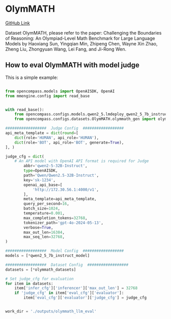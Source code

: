# OlymMATH
[GitHub Link](https://github.com/RUCAIBox/OlymMATH)

Dataset OlymMATH, please refer to the paper:
Challenging the Boundaries of Reasoning: An Olympiad-Level Math Benchmark for Large Language Models by Haoxiang Sun, Yingqian Min, Zhipeng Chen, Wayne Xin Zhao, Zheng Liu, Zhongyuan Wang, Lei Fang, and Ji-Rong Wen.


## How to eval OlymMATH with model judge
This is a simple example:
```python

from opencompass.models import OpenAISDK, OpenAI
from mmengine.config import read_base


with read_base():
    from opencompass.configs.models.qwen2_5.lmdeploy_qwen2_5_7b_instruct import models as qwen2_5_7b_instruct_model
    from opencompass.configs.datasets.OlymMATH.olymmath_gen import olymmath_datasets

##################  Judge Config  ##################
api_meta_template = dict(round=[
    dict(role='HUMAN', api_role='HUMAN'),
    dict(role='BOT', api_role='BOT', generate=True),
], )

judge_cfg = dict(
    # An API model with OpenAI API format is required for Judge
        abbr='qwen2-5-32B-Instruct',
        type=OpenAISDK,
        path='Qwen/Qwen2.5-32B-Instruct',
        key='sk-1234',
        openai_api_base=[
            'http://172.30.56.1:4000/v1',
        ],
        meta_template=api_meta_template,
        query_per_second=16,
        batch_size=1024,
        temperature=0.001,
        max_completion_tokens=32768,
        tokenizer_path='gpt-4o-2024-05-13',
        verbose=True,
        max_out_len=16384,
        max_seq_len=32768,
)

##################  Model Config  ##################
models = [*qwen2_5_7b_instruct_model]

##################  Dataset Config  ##################
datasets = [*olymmath_datasets]

# Set judge_cfg for evaluation
for item in datasets:
    item['infer_cfg']['inferencer']['max_out_len'] = 32768
    if 'judge_cfg' in item['eval_cfg']['evaluator']:
        item['eval_cfg']['evaluator']['judge_cfg'] = judge_cfg


work_dir = './outputs/olymmath_llm_eval'
```
